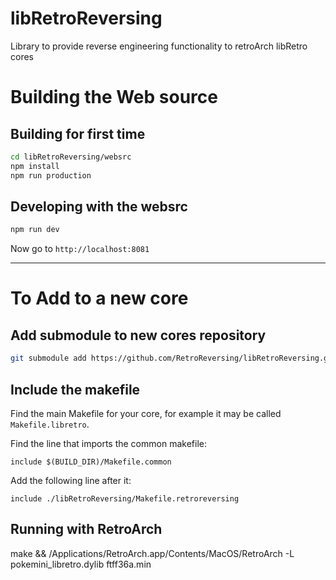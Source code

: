 # libRetroReversing
Library to provide reverse engineering functionality to retroArch libRetro cores

# Building the Web source

## Building for first time
```bash
cd libRetroReversing/websrc
npm install
npm run production 
```

## Developing with the websrc
```bash
npm run dev
```

Now go to `http://localhost:8081`

---
# To Add to a new core

## Add submodule to new cores repository
```bash
git submodule add https://github.com/RetroReversing/libRetroReversing.git
```

## Include the makefile
Find the main Makefile for your core, for example it may be called `Makefile.libretro`.

Find the line that imports the common makefile:
```
include $(BUILD_DIR)/Makefile.common
```

Add the following line after it:
```
include ./libRetroReversing/Makefile.retroreversing
```

## Running with RetroArch
make && /Applications/RetroArch.app/Contents/MacOS/RetroArch -L pokemini_libretro.dylib ftff36a.min